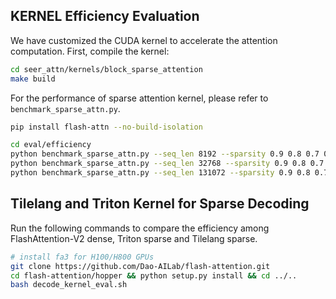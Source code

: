 ## KERNEL Efficiency Evaluation

We have customized the CUDA kernel to accelerate the attention computation. First, compile the kernel:

```bash
cd seer_attn/kernels/block_sparse_attention
make build
```
For the performance of sparse attention kernel, please refer to `benchmark_sparse_attn.py`.

```bash
pip install flash-attn --no-build-isolation

cd eval/efficiency
python benchmark_sparse_attn.py --seq_len 8192 --sparsity 0.9 0.8 0.7 0.6 0.5
python benchmark_sparse_attn.py --seq_len 32768 --sparsity 0.9 0.8 0.7 0.6 0.5
python benchmark_sparse_attn.py --seq_len 131072 --sparsity 0.9 0.8 0.7 0.6 0.5
```

## Tilelang and Triton Kernel for Sparse Decoding

Run the following commands to compare the efficiency among FlashAttention-V2 dense, Triton sparse and Tilelang sparse.
```bash
# install fa3 for H100/H800 GPUs
git clone https://github.com/Dao-AILab/flash-attention.git
cd flash-attention/hopper && python setup.py install && cd ../..
bash decode_kernel_eval.sh
```
